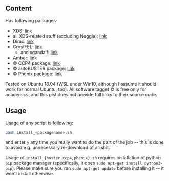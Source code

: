 ## Content

Has following packages:

  - XDS: [link](https://strucbio.biologie.uni-konstanz.de/xdswiki/index.php/Installation)
  - all XDS-related stuff (excluding Neggia): [link](https://strucbio.biologie.uni-konstanz.de/xdswiki/index.php/Installation)
  - Dirax: [link](https://strucbio.biologie.uni-konstanz.de/xdswiki/index.php/Installation)
  - CrystFEL: [link](http://www.desy.de/~twhite/crystfel/install.html)
  	- and xgandalf: [link](https://stash.desy.de/users/gevorkov/repos/xgandalf/browse)
  - Amber: [link](https://ambermd.org/Installation.php)
  - :copyright: CCP4 package: [link](http://www.ccp4.ac.uk/download/#os=linux)
  - :copyright: autoBUSTER package: [link](https://www.globalphasing.com/buster/manual/autobuster/manual/autoBUSTER2.html)
  - :copyright: Phenix package: [link](https://www.phenix-online.org/download/)
 
Tested on Ubuntu 18.04 (WSL under Win10, although I assume it should work for normal Ubuntu, too).
All software tagget :copyright: is free only for academics, and this gist does not provide full links to their source code.

## Usage
Usage of any script is following:

```bash
bash install_<packagename>.sh
```
and enter `y` any time you really want to do the part of the job -- this is done to avoid e.g. unnecessary re-download of all shit.

Usage of `install_{buster,ccp4,phenix}.sh` requires installation of python `pip` package manager (specifically, it does `sudo apt-get install python3-pip`). Please make sure you ran `sudo apt-get update` before installing it -- it won't install otherwise.
